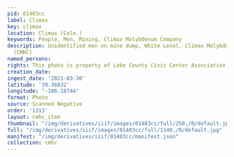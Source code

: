```yaml
---
pid: 01403cc
label: Climax
key: climax
location: Climax (Colo.)
keywords: People, Men, Mining, Climax Molybdenum Company
description: Unidentified men on mine dump, White Level, Climax Molybdenum Company
  (CMHC)
named_persons: 
rights: This photo is property of Lake County Civic Center Association.
creation_date: 
ingest_date: '2021-03-30'
latitude: '39.36832'
longitude: "-106.18744"
format: Photo
source: Scanned Negative
order: '1313'
layout: cmhc_item
thumbnail: "/img/derivatives/iiif/images/01403cc/full/250,/0/default.jpg"
full: "/img/derivatives/iiif/images/01403cc/full/1140,/0/default.jpg"
manifest: "/img/derivatives/iiif/01403cc/manifest.json"
collection: cmhc
---
```

